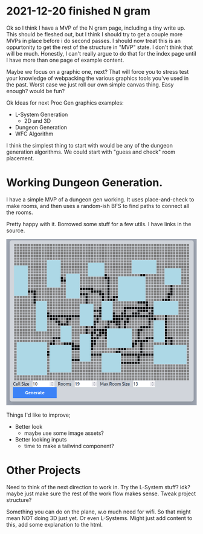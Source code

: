 # 2021-12-20 finished N gram

Ok so I think I have a MVP of the N gram page, including a tiny write up. This should be fleshed out, but I think I should try to get a couple more MVPs in place before i do second passes. I should now treat this is an oppurtonity to get the rest of the structure in "MVP" state. I don't think that will be much. Honestly, I can't really argue to do that for the index page until I have more than one page of example content. 

Maybe we focus on a graphic one, next? That will force you to stress test your knowledge of webpacking the various graphics tools you've used in the past. Worst case we just roll our own simple canvas thing. Easy enough? would be fun?

Ok Ideas for next Proc Gen graphics examples:

* L-System Generation
	- 2D and 3D
* Dungeon Generation
* WFC Algorithm

I think the simplest thing to start with would be any of the dungeon generation algorithms. We could start with "guess and check" room placement.

# Working Dungeon Generation.
I have a simple MVP of a dungeon gen working. It uses place-and-check to make rooms, and then uses a random-ish BFS to find paths to connect all the rooms. 

Pretty happy with it. Borrowed some stuff for a few utils. I have links in the source. 

![dungeon](./../imgs/dungeon_00.png)


Things I'd like to improve;
* Better look
	- maybe use some image assets?
* Better looking inputs
	- time to make a tailwind component?
	
# Other Projects
 Need to think of the next direction to work in. Try the L-System stuff? idk? maybe just make sure the rest of the work flow makes sense. Tweak project structure? 

 Something you can do on the plane, w.o much need for wifi. So that might mean NOT doing 3D just yet. Or even L-Systems. Might just add content to this, add some explanation to the html. 